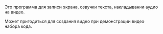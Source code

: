 Это программа для записи экрана, озвучки текста, накладывании аудио на видео.

Может пригодиться для создания видео при демонстрации видео набора кода.

